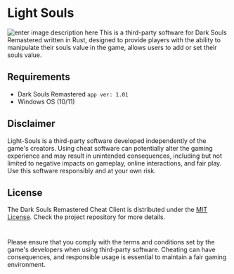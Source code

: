 # Light Souls

![enter image description here](https://i.ibb.co/PCRscjv/Untitled-1.png)
This is a third-party software for Dark Souls Remastered written in Rust, designed to provide players with the ability to manipulate their souls value in the game, allows users to add or set their souls value.

## Requirements

- Dark Souls Remastered `app ver: 1.01`
- Windows OS (10/11)

## Disclaimer

Light-Souls is a third-party software developed independently of the game's creators. Using cheat software can potentially alter the gaming experience and may result in unintended consequences, including but not limited to negative impacts on gameplay, online interactions, and fair play. Use this software responsibly and at your own risk.

## License

The Dark Souls Remastered Cheat Client is distributed under the [MIT License](https://mit-license.org/). Check the project repository for more details.

#

Please ensure that you comply with the terms and conditions set by the game's developers when using third-party software. Cheating can have consequences, and responsible usage is essential to maintain a fair gaming environment.

